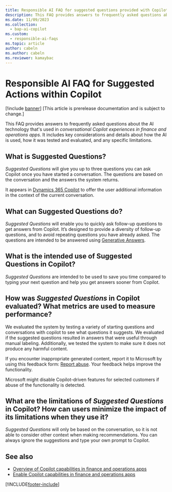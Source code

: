 ```yaml
---
title: Responsible AI FAQ for suggested questions provided with Copilot
description: This FAQ provides answers to frequently asked questions about the AI technology that's used to suggest next best question in Copilot. It includes key considerations and details about how the AI is used, how it was tested and evaluated, and any specific limitations.
ms.date: 11/09/2023
ms.collection:
  - bap-ai-copilot
ms.custom:
  - responsible-ai-faqs
ms.topic: article
author: cabeln
ms.author: cabeln
ms.reviewer: kamaybac
---
```


# Responsible AI FAQ for Suggested Actions within Copilot

[!include [banner](../includes/banner.md)]
[This article is prerelease documentation and is subject to change.]

This FAQ provides answers to frequently asked questions about the AI technology that's used in *conversational Copilot experiences in finance and operations apps*. It includes key considerations and details about how the AI is used, how it was tested and evaluated, and any specific limitations.

## What is Suggested Questions?

*Suggested Questions* will give you up to three questions you can ask Copilot once you have started a conversation. The questions are based on the conversation and the answers the system returns.

It appears in [Dynamics 365 Copilot](/power-platform/transparency-note-copilot-data-security-privacy) to offer the user additional information in the context of the current conversation.

## What can Suggested Questions do?

*Suggested Questions* will enable you to quickly ask follow-up questions to get answers from Copilot. It’s designed to provide a diversity of follow-up questions, and to avoid repeating questions you have already asked. The questions are intended to be answered using [Generative Answers](/microsoft-copilot-studio/faqs-generative-answers).

## What is the intended use of Suggested Questions in Copilot?

*Suggested Questions* are intended to be used to save you time compared to typing your next question and help you get answers sooner from Copilot. 

## How was *Suggested Questions* in Copilot evaluated? What metrics are used to measure performance?

We evaluated the system by testing a variety of starting questions and conversations with copilot to see what questions it suggests. We evaluated if the suggested questions resulted in answers that were useful through manual labeling. Additionally, we tested the system to make sure it does not produce any harmful content.

If you encounter inappropriate generated content, report it to Microsoft by using this feedback form: [Report abuse](https://msrc.microsoft.com/report/abuse?ThreatType=URL&IncidentType=Responsible%20AI&SourceUrl=https://dynamics.microsoft.com/supply-chain-management/overview/). Your feedback helps improve the functionality.

Microsoft might disable Copilot-driven features for selected customers if abuse of the functionality is detected.

## What are the limitations of *Suggested Questions* in Copilot? How can users minimize the impact of its limitations when they use it?

*Suggested Questions* will only be based on the conversation, so it is not able to consider other context when making recommendations. You can always ignore the suggestions and type your own prompt to Copilot.

## See also

- [Overview of Copilot capabilities in finance and operations apps](copilot-for-finance-operations.md)
- [Enable Copilot capabilities in finance and operations apps](../../dev-itpro/copilot/enable-copilot.md)

[!INCLUDE[footer-include](../../../includes/footer-banner.md)]